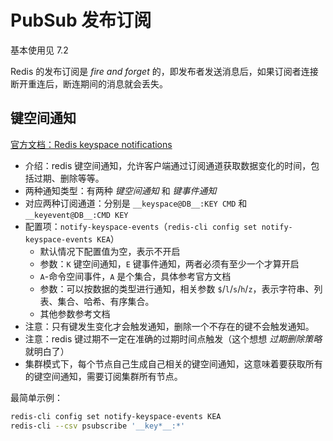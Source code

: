 # PubSub 发布订阅



基本使用见 7.2

Redis 的发布订阅是 *fire and forget* 的，即发布者发送消息后，如果订阅者连接断开重连后，断连期间的消息就会丢失。

## 键空间通知

[官方文档：Redis keyspace notifications](https://redis.io/docs/latest/develop/use/keyspace-notifications/)

- 介绍：redis 键空间通知，允许客户端通过订阅通道获取数据变化的时间，包括过期、删除等等。
- 两种通知类型：有两种 *键空间通知* 和 *键事件通知*
- 对应两种订阅通道：分别是 `__keyspace@DB__:KEY CMD` 和 `__keyevent@DB__:CMD KEY`
- 配置项：`notify-keyspace-events`（`redis-cli config set notify-keyspace-events KEA`）
  - 默认情况下配置值为空，表示不开启
  - 参数：`K` 键空间通知，`E` 键事件通知，两者必须有至少一个才算开启
  - `A`-命令空间事件，`A` 是个集合，具体参考官方文档
  - 参数：可以按数据的类型进行通知，相关参数 `$`/`l`/`s`/`h`/`z`，表示字符串、列表、集合、哈希、有序集合。
  - 其他参数参考文档
- 注意：只有键发生变化才会触发通知，删除一个不存在的键不会触发通知。
- 注意：redis 键过期不一定在准确的过期时间点触发（这个想想 *过期删除策略* 就明白了）
- 集群模式下，每个节点自己生成自己相关的键空间通知，这意味着要获取所有的键空间通知，需要订阅集群所有节点。

最简单示例：

```sh
redis-cli config set notify-keyspace-events KEA
redis-cli --csv psubscribe '__key*__:*'
```
